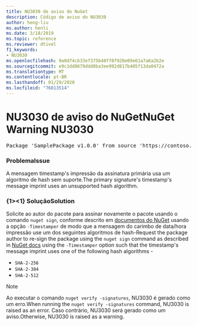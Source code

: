 ```yaml
---
title: NU3030 de aviso do NuGet
description: Código de aviso do NU3030
author: heng-liu
ms.author: henli
ms.date: 3/18/2019
ms.topic: reference
ms.reviewer: dtivel
f1_keywords:
- NU3030
ms.openlocfilehash: 9a0d74cb33ef375b40ff8f920e09e61a7a6a2b2e
ms.sourcegitcommit: e9c1dd0679ddd8ba3ee992d817b405f13da0472a
ms.translationtype: MT
ms.contentlocale: pt-BR
ms.lasthandoff: 01/29/2020
ms.locfileid: "76813514"
---
```

# <a name="nuget-warning-nu3030"></a><span data-ttu-id="89e7a-103">NU3030 de aviso do NuGet</span><span class="sxs-lookup"><span data-stu-id="89e7a-103">NuGet Warning NU3030</span></span>

<pre>Package 'SamplePackage v1.0.0' from source 'https://contoso.com/index.json': The primary signature's timestamp's message imprint uses an unsupported hash algorithm.</pre>

### <a name="issue"></a><span data-ttu-id="89e7a-104">Problema</span><span class="sxs-lookup"><span data-stu-id="89e7a-104">Issue</span></span>

<span data-ttu-id="89e7a-105">A mensagem timestamp's impressão da assinatura primária usa um algoritmo de hash sem suporte.</span><span class="sxs-lookup"><span data-stu-id="89e7a-105">The primary signature's timestamp's message imprint uses an unsupported hash algorithm.</span></span>  


### <a name="solution"></a><span data-ttu-id="89e7a-106">{1&gt;&lt;1} Solução</span><span class="sxs-lookup"><span data-stu-id="89e7a-106">Solution</span></span>

<span data-ttu-id="89e7a-107">Solicite ao autor do pacote para assinar novamente o pacote usando o comando `nuget sign`, conforme descrito em [documentos do NuGet](../../create-packages/sign-a-package.md) usando a opção `-Timestamper` de modo que a mensagem do carimbo de data/hora impressão use um dos seguintes algoritmos de hash-</span><span class="sxs-lookup"><span data-stu-id="89e7a-107">Request the package author to re-sign the package using the `nuget sign` command as described in [NuGet docs](../../create-packages/sign-a-package.md) using the `-Timestamper` option such that the timestamp's message imprint uses one of the following hash algorithms -</span></span>
* `SHA-2-256`
* `SHA-2-384`
* `SHA-2-512`


> [!Note]
> <span data-ttu-id="89e7a-108">Ao executar o comando `nuget verify -signatures`, NU3030 é gerado como um erro.</span><span class="sxs-lookup"><span data-stu-id="89e7a-108">When running the `nuget verify -signatures` command, NU3030 is raised as an error.</span></span> <span data-ttu-id="89e7a-109">Caso contrário, NU3030 será gerado como um aviso.</span><span class="sxs-lookup"><span data-stu-id="89e7a-109">Otherwise, NU3030 is raised as a warning.</span></span>
